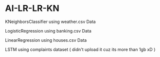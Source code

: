 # AI-LR-LR-KN
<p>
KNeighborsClassifier using weather.csv Data
</p>
<p>
LogisticRegression using banking.csv Data
</p>
<p>
LinearRegression using houses.csv Data
</p>
<p>
LSTM using complaints dataset ( didn't upload it cuz its more than 1gb xD )
</p>

